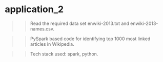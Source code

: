 # application_2


>> Read the required data set enwiki-2013.txt and enwiki-2013-names.csv.

>> PySpark based code for identifying top 1000 most linked articles in Wikipedia.

>> Tech stack used: spark, python.
